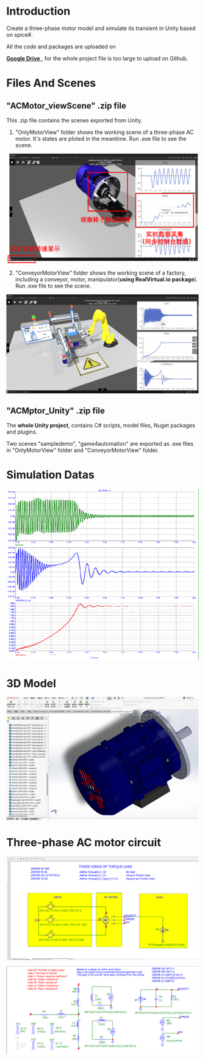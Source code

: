 # Introduction

Create a three-phase motor model and simulate its transient in Unity based on spice#.

All the code and packages are uploaded on 

[__Google Drive__ ](https://drive.google.com/drive/folders/188zbhcGzTjfGYZjGA9DhB000N4QJaM8J?usp=sharing), for the whole project file is too large to upload on Github.

# Files And Scenes

## "ACMotor_viewScene" .zip file

This .zip file contains the scenes exported from Unity. 

1. "OnlyMotorView" folder shows the working scene of a three-phase AC motor. It's states are ploted in the meantime. 
Run .exe file to see the scene.

![image](https://github.com/cmczsa/3PhaseMotor-Simulation-Unity-Spicesharp/blob/master/image/simulation.png)

2. "ConveyorMotorView" folder shows the working scene of a factory, including a conveyor, motor, manipulator(__using RealVirtual.io package__). 
Run .exe file to see the scene. 

![image](https://github.com/cmczsa/3PhaseMotor-Simulation-Unity-Spicesharp/blob/master/image/simulation2.png)

## "ACMptor_Unity" .zip file

The __whole Unity project__, contains C# scripts, model files, Nuget packages and plugins. 

Two scenes "sampledemo", "game4automation" are exported as .exe files in "OnlyMotorView" folder and "ConveyorMotorView" folder.

# Simulation Datas

![image](https://github.com/cmczsa/3PhaseMotor-Simulation-Unity-Spicesharp/blob/master/image/lines.png)

# 3D Model

![image](https://github.com/cmczsa/3PhaseMotor-Simulation-Unity-Spicesharp/blob/master/image/model.png)

# Three-phase AC motor circuit

![image](https://github.com/cmczsa/3PhaseMotor-Simulation-Unity-Spicesharp/blob/master/image/circle1.png)

![image](https://github.com/cmczsa/3PhaseMotor-Simulation-Unity-Spicesharp/blob/master/image/circle2.png)

